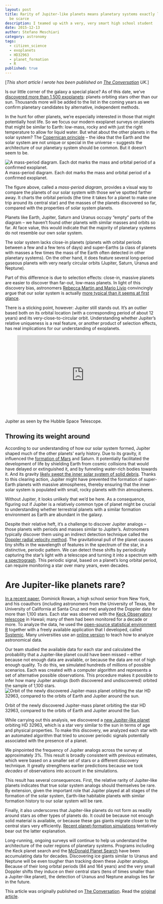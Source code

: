 ```yaml
---
layout: post
title: Rarity of Jupiter-like planets means planetary systems exactly like ours may
  be scarce
description: I teamed up with a very, very smart high school student
date: 2015-12-13
author: Stefano Meschiari
category: astronomy
tags:
  - citizen_science
  - exoplanets
  - HD32963
  - planet_formation
  - R
published: true
---
```

[<em>This short article I wrote has been published on <a href="https://theconversation.com/rarity-of-jupiter-like-planets-means-planetary-systems-exactly-like-ours-may-be-scarce-52116" target="_blank">The Conversation</a>  UK.</em>]

Is our little corner of the galaxy a special place? As of this date, we’ve <a href="http://exoplanets.org">discovered more than 1,500 exoplanets</a>: planets orbiting stars other than our sun. Thousands more will be added to the list in the coming years as we confirm planetary candidates by alternative, independent methods.

In the hunt for other planets, we’re especially interested in those that might potentially host life. So we focus our modern exoplanet surveys on planets that might be similar to Earth: low-mass, rocky and with just the right temperature to allow for liquid water. But what about the other planets in the solar system? The <a href="https://en.wikipedia.org/wiki/Copernican_principle">Copernican principle</a> – the idea that the Earth and the solar system are not unique or special in the universe – suggests the architecture of our planetary system should be common. But it doesn’t seem to be.

<!--more-->

<img src="https://62e528761d0685343e1c-f3d1b99a743ffa4142d9d7f1978d9686.ssl.cf2.rackcdn.com/files/105306/width668/image-20151210-7425-1kd373r.png" alt="A mass-period diagram. Each dot marks the mass and orbital period of a confirmed exoplanet." />
<div class="caption">A mass-period diagram. Each dot marks the mass and orbital period of a confirmed exoplanet.</div>

The figure above, called a <em>mass-period diagram</em>, provides a visual way to compare the planets of our solar system with those we’ve spotted farther away. It charts the orbital periods (the time it takes for a planet to make one trip around its central star) and the masses of the planets discovered so far, compared with the properties of solar system planets.

Planets like Earth, Jupiter, Saturn and Uranus occupy “empty” parts of the diagram – we haven’t found other planets with similar masses and orbits so far. At face value, this would indicate that the majority of planetary systems do not resemble our own solar system.

The solar system lacks close-in planets (planets with orbital periods between a few and a few tens of days) and super-Earths (a class of planets with masses a few times the mass of the Earth often detected in other planetary systems). On the other hand, it does feature several long-period gaseous planets with very nearly circular orbits (Jupiter, Saturn, Uranus and Neptune).

Part of this difference is due to selection effects: close-in, massive planets are easier to discover than far-out, low-mass planets. In light of this discovery bias, astronomers <a href="http://aasnova.org/2015/09/25/how-normal-is-our-solar-system/">Rebecca Martin and Mario Livio</a> convincingly argue that our solar system is actually <a href="http://dx.doi.org/10.1088/0004-637X/810/2/105">more typical than it seems at first glance</a>.

There is a sticking point, however: Jupiter still stands out. It’s an outlier based both on its orbital location (with a corresponding period of about 12 years) and its very-close-to-circular orbit. Understanding whether Jupiter’s relative uniqueness is a real feature, or another product of selection effects, has real implications for our understanding of exoplanets.
<figure><iframe src="https://www.youtube.com/embed/3afEX8a2jPg?wmode=transparent&amp;start=0" width="440" height="260" frameborder="0" allowfullscreen="allowfullscreen"></iframe></figure>
<div class="caption">Jupiter as seen by the Hubble Space Telescope.</div>

<h2>Throwing its weight around</h2>
According to our understanding of how our solar system formed, Jupiter shaped much of the other planets' early history. Due to its gravity, it influenced the <a href="http://www.sciencedaily.com/releases/2011/06/110605132437.htm">formation of Mars</a> and Saturn. It potentially facilitated the development of life by shielding Earth from cosmic collisions that would have delayed or extinguished it, and by funneling water-rich bodies towards it. And its gravity <a href="http://doi.org/10.1073/pnas.1423252112">likely swept the inner solar system of solid debris</a>. Thanks to this clearing action, Jupiter might have prevented the formation of super-Earth planets with massive atmospheres, thereby ensuring that the inner solar system is populated with small, rocky planets with thin atmospheres.

Without Jupiter, it looks unlikely that we’d be here. As a consequence, figuring out if Jupiter is a relatively common type of planet might be crucial to understanding whether terrestrial planets with a similar formation environment as Earth are abundant in the galaxy.

Despite their relative heft, it’s a challenge to discover Jupiter analogs – those planets with periods and masses similar to Jupiter’s. Astronomers typically discover them using an indirect detection technique called the <a href="https://en.wikipedia.org/wiki/Doppler_spectroscopy">Doppler radial velocity method</a>. The gravitational pull of the planet causes tiny shifts in the wavelength of features in the spectrum of the star, in a distinctive, periodic pattern. We can detect these shifts by periodically capturing the star’s light with a telescope and turning it into a spectrum with <a href="https://www2.keck.hawaii.edu/inst/hires/">a spectrograph</a>. This periodic signal, based on a planet’s long orbital period, can require monitoring a star over many years, even decades.
<h1>Are Jupiter-like planets rare?</h1>
<a href="http://arxiv.org/abs/1512.00417">In a recent paper</a>, Dominick Rowan, a high school senior from New York, and his coauthors (including astronomers from the University of Texas, the University of California at Santa Cruz and me) analyzed the Doppler data for more than 1,100 stars. Each star was observed with the <a href="http://www.keckobservatory.org/">Keck Observatory telescope</a> in Hawaii; many of them had been monitored for a decade or more. To analyze the data, he used the <a href="https://www.r-project.org">open-source statistical environment R</a> together with a freely available application that I developed, called <a href="http://www.stefanom.org/systemic">Systemic</a>. Many universities use an <a href="http://www.stefanom.org/systemic-live">online version</a> to teach how to analyze astronomical data.

Our team studied the available data for each star and calculated the probability that a Jupiter-like planet could have been missed – either because not enough data are available, or because the data are not of high enough quality. To do this, we simulated hundreds of millions of possible scenarios. Each was created with a computer algorithm and represents a set of alternative possible observations. This procedure makes it possible to infer how many Jupiter analogs (both discovered and undiscovered) orbited the sample of 1,100 stars.
<img src="https://62e528761d0685343e1c-f3d1b99a743ffa4142d9d7f1978d9686.ssl.cf2.rackcdn.com/files/105134/width668/image-20151209-15552-1nqxyfv.png" alt="Orbit of the newly discovered Jupiter-mass planet orbiting the star HD 32963, compared to the orbits of Earth and Jupiter around the sun." />
<div class="caption">Orbit of the newly discovered Jupiter-mass planet orbiting the star HD 32963, compared to the orbits of Earth and Jupiter around the Sun.</div>

While carrying out this analysis, we discovered a <a href="http://exoplanet.eu/catalog/hd_32963_b/">new Jupiter-like planet</a> orbiting HD 32963, which is a star very similar to the sun in terms of age and physical properties. To make this discovery, we analyzed each star with an automated algorithm that tried to uncover periodic signals potentially associated with the presence of a planet.

We pinpointed the frequency of Jupiter analogs across the survey at approximately 3%. This result is broadly consistent with previous estimates, which were based on a smaller set of stars or a different discovery technique. It greatly strengthens earlier predictions because we took <em>decades</em> of observations into account in the simulations.

This result has several consequences. First, the relative rarity of Jupiter-like planets indicates that true solar system analogs should themselves be rare. By extension, given the important role that Jupiter played at all stages of the formation of the solar system, Earth-like habitable planets with similar formation history to our solar system will be rare.

Finally, it also underscores that Jupiter-like planets do not form as readily around stars as other types of planets do. It could be because not enough solid material is available, or because these gas giants migrate closer to the central stars very efficiently. <a href="http://astrobites.org/2015/08/18/giant-planets-from-far-out-there/">Recent planet-formation simulations</a> tentatively bear out the latter explanation.

Long-running, ongoing surveys will continue to help us understand the architecture of the outer regions of planetary systems. Programs including the Keck planet search and the <a href="http://arxiv.org/abs/1512.02965">McDonald Planet Search</a> have been accumulating data for decades. Discovering ice giants similar to Uranus and Neptune will be even tougher than tracking down these Jupiter analogs. Because of their long orbital periods (84 and 164 years) and the very small Doppler shifts they induce on their central stars (tens of times smaller than a Jupiter-like planet), the detection of Uranus and Neptune analogs lies far in the future.

This article was originally published on <a href="http://theconversation.com">The Conversation</a>. Read the <a href="https://theconversation.com/rarity-of-jupiter-like-planets-means-planetary-systems-exactly-like-ours-may-be-scarce-52116">original article</a>.